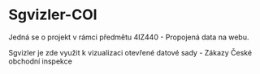# Sgvizler-COI
Jedná se o projekt v rámci předmětu 4IZ440 - Propojená data na webu. 

Sgvizler je zde využit k vizualizaci otevřené datové sady - Zákazy České obchodní inspekce 
